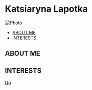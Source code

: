 # <a name="start"></a> Katsiaryna Lapotka

![Photo](https://pp.userapi.com/c631227/v631227790/1a724/H6cIry9Aoxs.jpg)

+  [ABOUT ME](#1) <br>
+  [INTERESTS](#2) <br>

## ABOUT ME <a name="1"></a>

## INTERESTS <a name="2"></a>

[Up](#start)

